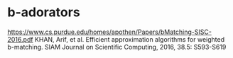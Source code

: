 # b-adorators
https://www.cs.purdue.edu/homes/apothen/Papers/bMatching-SISC-2016.pdf
KHAN, Arif, et al. Efficient approximation algorithms for weighted b-matching. SIAM Journal on Scientific Computing, 2016, 38.5: S593-S619
